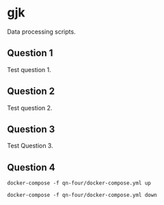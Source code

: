 # gjk
Data processing scripts.

## Question 1
Test question 1.

## Question 2
Test question 2.

## Question 3
Test Question 3.

## Question 4
```
docker-compose -f qn-four/docker-compose.yml up
```

```
docker-compose -f qn-four/docker-compose.yml down
```